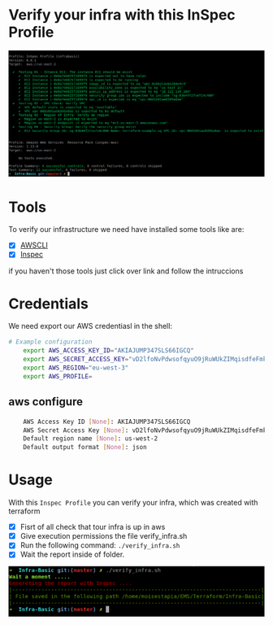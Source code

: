 # Verify your infra with this InSpec Profile

![incli](https://github.com/MoisesTapia/Infra-Basic/blob/master/images/inspec_verify_new.png)

# Tools
To verify our infrastructure we need have installed some tools like are:
- [X] [AWSCLI](https://docs.aws.amazon.com/cli/latest/userguide/cli-chap-install.html)
- [X] [Inspec](https://www.inspec.io/docs/reference/install/)

if you haven't those tools just click over link and follow the intruccions

# Credentials
We need export our AWS credentiasl in the shell:

```bash
# Example configuration
    export AWS_ACCESS_KEY_ID="AKIAJUMP347SLS66IGCQ"
    export AWS_SECRET_ACCESS_KEY="vD2lfoNvPdwsofqyuO9jRuWUkZIMqisdfeFmkHTy7ON+w"
    export AWS_REGION="eu-west-3"
    export AWS_PROFILE=
```
## aws configure
```bash
    AWS Access Key ID [None]: AKIAJUMP347SLS66IGCQ
    AWS Secret Access Key [None]: vD2lfoNvPdwsofqyuO9jRuWUkZIMqisdfeFmkHTy7ON+w
    Default region name [None]: us-west-2
    Default output format [None]: json
```

# Usage
With this `Inspec Profile` you can verify your infra, which was created with terraform 
- [X] Fisrt of all check that tour infra is up in aws
- [X] Give execution permissions the file verify_infra.sh 
- [X] Run the following command: `./verify_infra.sh`
- [X] Wait the report inside of folder.

![verification](https://github.com/MoisesTapia/Infra-Basic/blob/master/images/verify_infra.png)

